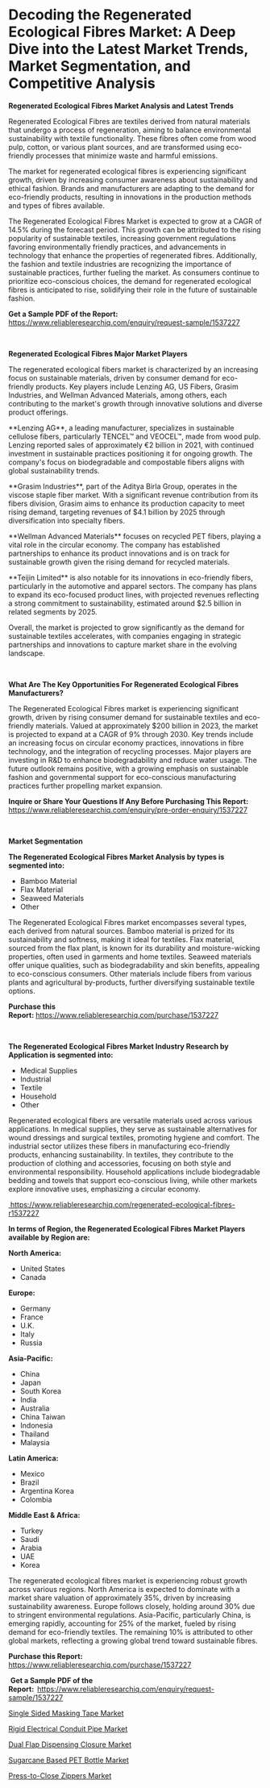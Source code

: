 <p><h1>Decoding the Regenerated Ecological Fibres Market: A Deep Dive into the Latest Market Trends, Market Segmentation, and Competitive Analysis</h1></p><p><strong>Regenerated Ecological Fibres Market Analysis and Latest Trends</strong></p>
<p><p>Regenerated Ecological Fibres are textiles derived from natural materials that undergo a process of regeneration, aiming to balance environmental sustainability with textile functionality. These fibres often come from wood pulp, cotton, or various plant sources, and are transformed using eco-friendly processes that minimize waste and harmful emissions. </p><p>The market for regenerated ecological fibres is experiencing significant growth, driven by increasing consumer awareness about sustainability and ethical fashion. Brands and manufacturers are adapting to the demand for eco-friendly products, resulting in innovations in the production methods and types of fibres available. </p><p>The Regenerated Ecological Fibres Market is expected to grow at a CAGR of 14.5% during the forecast period. This growth can be attributed to the rising popularity of sustainable textiles, increasing government regulations favoring environmentally friendly practices, and advancements in technology that enhance the properties of regenerated fibres. Additionally, the fashion and textile industries are recognizing the importance of sustainable practices, further fueling the market. As consumers continue to prioritize eco-conscious choices, the demand for regenerated ecological fibres is anticipated to rise, solidifying their role in the future of sustainable fashion.</p></p>
<p><strong>Get a Sample PDF of the Report:&nbsp;</strong> <a href="https://www.reliableresearchiq.com/enquiry/request-sample/1537227?utm_campaign=123&utm_medium=2&utm_source=Github&utm_content=ia&utm_term=03042025&utm_id=regenerated-ecological-fibres">https://www.reliableresearchiq.com/enquiry/request-sample/1537227</a></p>
<p>&nbsp;</p>
<p><strong>Regenerated Ecological Fibres Major Market Players</strong></p>
<p><p>The regenerated ecological fibers market is characterized by an increasing focus on sustainable materials, driven by consumer demand for eco-friendly products. Key players include Lenzing AG, US Fibers, Grasim Industries, and Wellman Advanced Materials, among others, each contributing to the market's growth through innovative solutions and diverse product offerings.</p><p>**Lenzing AG**, a leading manufacturer, specializes in sustainable cellulose fibers, particularly TENCEL™ and VEOCEL™, made from wood pulp. Lenzing reported sales of approximately €2 billion in 2021, with continued investment in sustainable practices positioning it for ongoing growth. The company's focus on biodegradable and compostable fibers aligns with global sustainability trends.</p><p>**Grasim Industries**, part of the Aditya Birla Group, operates in the viscose staple fiber market. With a significant revenue contribution from its fibers division, Grasim aims to enhance its production capacity to meet rising demand, targeting revenues of $4.1 billion by 2025 through diversification into specialty fibers.</p><p>**Wellman Advanced Materials** focuses on recycled PET fibers, playing a vital role in the circular economy. The company has established partnerships to enhance its product innovations and is on track for sustainable growth given the rising demand for recycled materials.</p><p>**Teijin Limited** is also notable for its innovations in eco-friendly fibers, particularly in the automotive and apparel sectors. The company has plans to expand its eco-focused product lines, with projected revenues reflecting a strong commitment to sustainability, estimated around $2.5 billion in related segments by 2025.</p><p>Overall, the market is projected to grow significantly as the demand for sustainable textiles accelerates, with companies engaging in strategic partnerships and innovations to capture market share in the evolving landscape.</p></p>
<p>&nbsp;</p>
<p><strong>What Are The Key Opportunities For Regenerated Ecological Fibres Manufacturers?</strong></p>
<p><p>The Regenerated Ecological Fibres market is experiencing significant growth, driven by rising consumer demand for sustainable textiles and eco-friendly materials. Valued at approximately $200 billion in 2023, the market is projected to expand at a CAGR of 9% through 2030. Key trends include an increasing focus on circular economy practices, innovations in fibre technology, and the integration of recycling processes. Major players are investing in R&D to enhance biodegradability and reduce water usage. The future outlook remains positive, with a growing emphasis on sustainable fashion and governmental support for eco-conscious manufacturing practices further propelling market expansion.</p></p>
<p><strong>Inquire or Share Your Questions If Any Before Purchasing This Report:</strong> <a href="https://www.reliableresearchiq.com/enquiry/pre-order-enquiry/1537227?utm_campaign=123&utm_medium=2&utm_source=Github&utm_content=ia&utm_term=03042025&utm_id=regenerated-ecological-fibres">https://www.reliableresearchiq.com/enquiry/pre-order-enquiry/1537227</a></p>
<p>&nbsp;</p>
<p><strong>Market Segmentation</strong></p>
<p><strong>The Regenerated Ecological Fibres Market Analysis by types is segmented into:</strong></p>
<p><ul><li>Bamboo Material</li><li>Flax Material</li><li>Seaweed Materials</li><li>Other</li></ul></p>
<p><p>The Regenerated Ecological Fibres market encompasses several types, each derived from natural sources. Bamboo material is prized for its sustainability and softness, making it ideal for textiles. Flax material, sourced from the flax plant, is known for its durability and moisture-wicking properties, often used in garments and home textiles. Seaweed materials offer unique qualities, such as biodegradability and skin benefits, appealing to eco-conscious consumers. Other materials include fibers from various plants and agricultural by-products, further diversifying sustainable textile options.</p></p>
<p><strong>Purchase this Report:&nbsp;</strong><a href="https://www.reliableresearchiq.com/purchase/1537227?utm_campaign=123&utm_medium=2&utm_source=Github&utm_content=ia&utm_term=03042025&utm_id=regenerated-ecological-fibres">https://www.reliableresearchiq.com/purchase/1537227</a></p>
<p>&nbsp;</p>
<p><strong>The Regenerated Ecological Fibres Market Industry Research by Application is segmented into:</strong></p>
<p><ul><li>Medical Supplies</li><li>Industrial</li><li>Textile</li><li>Household</li><li>Other</li></ul></p>
<p><p>Regenerated ecological fibers are versatile materials used across various applications. In medical supplies, they serve as sustainable alternatives for wound dressings and surgical textiles, promoting hygiene and comfort. The industrial sector utilizes these fibers in manufacturing eco-friendly products, enhancing sustainability. In textiles, they contribute to the production of clothing and accessories, focusing on both style and environmental responsibility. Household applications include biodegradable bedding and towels that support eco-conscious living, while other markets explore innovative uses, emphasizing a circular economy.</p></p>
<p><a href="https://www.reliableresearchiq.com/regenerated-ecological-fibres-r1537227?utm_campaign=123&utm_medium=2&utm_source=Github&utm_content=ia&utm_term=03042025&utm_id=regenerated-ecological-fibres">&nbsp;https://www.reliableresearchiq.com/regenerated-ecological-fibres-r1537227</a></p>
<p><strong>In terms of Region, the Regenerated Ecological Fibres Market Players available by Region are:</strong></p>
<p>
    <p> <strong> North America: </strong>
        <ul>
            <li>United States</li>
            <li>Canada</li>
        </ul>
        </p> 
    <p> <strong> Europe: </strong>
        <ul>
            <li>Germany</li>
            <li>France</li>
            <li>U.K.</li>
            <li>Italy</li>
            <li>Russia</li>
        </ul>
        </p> 
    <p> <strong> Asia-Pacific: </strong>
        <ul>
            <li>China</li>
            <li>Japan</li>
            <li>South Korea</li>
            <li>India</li>
            <li>Australia</li>
            <li>China Taiwan</li>
            <li>Indonesia</li>
            <li>Thailand</li>
            <li>Malaysia</li>
        </ul>
        </p> 
    <p> <strong> Latin America: </strong>
        <ul>
            <li>Mexico</li>
            <li>Brazil</li>
            <li>Argentina Korea</li>
            <li>Colombia</li>
        </ul>
        </p> 
    <p> <strong> Middle East & Africa: </strong>
        <ul>
            <li>Turkey</li>
            <li>Saudi</li>
            <li>Arabia</li>
            <li>UAE</li>
            <li>Korea</li>
        </ul>
    </p>
    </p>
<p><p>The regenerated ecological fibres market is experiencing robust growth across various regions. North America is expected to dominate with a market share valuation of approximately 35%, driven by increasing sustainability awareness. Europe follows closely, holding around 30% due to stringent environmental regulations. Asia-Pacific, particularly China, is emerging rapidly, accounting for 25% of the market, fueled by rising demand for eco-friendly textiles. The remaining 10% is attributed to other global markets, reflecting a growing global trend toward sustainable fibres.</p></p>
<p><strong>Purchase this Report: </strong><a href="https://www.reliableresearchiq.com/purchase/1537227?utm_campaign=123&utm_medium=2&utm_source=Github&utm_content=ia&utm_term=03042025&utm_id=regenerated-ecological-fibres">https://www.reliableresearchiq.com/purchase/1537227</a></p>
<p>&nbsp;<strong>Get a Sample PDF of the Report:&nbsp;&nbsp;</strong><a href="https://www.reliableresearchiq.com/enquiry/request-sample/1537227?utm_campaign=123&utm_medium=2&utm_source=Github&utm_content=ia&utm_term=03042025&utm_id=regenerated-ecological-fibres">https://www.reliableresearchiq.com/enquiry/request-sample/1537227</a></p>
<p><strong></strong></p>
<p><p><a href="https://github.com/benasjuettk3/Market-Research-Report-List-1/blob/main/single-sided-masking-tape-market.md?utm_campaign=123&utm_medium=2&utm_source=Github&utm_content=ia&utm_term=03042025&utm_id=regenerated-ecological-fibres">Single Sided Masking Tape Market</a></p><p><a href="https://github.com/akitamegge65/Market-Research-Report-List-1/blob/main/rigid-electrical-conduit-pipe-market.md?utm_campaign=123&utm_medium=2&utm_source=Github&utm_content=ia&utm_term=03042025&utm_id=regenerated-ecological-fibres">Rigid Electrical Conduit Pipe Market</a></p><p><a href="https://github.com/cingozascard/Market-Research-Report-List-1/blob/main/dual-flap-dispensing-closure-market.md?utm_campaign=123&utm_medium=2&utm_source=Github&utm_content=ia&utm_term=03042025&utm_id=regenerated-ecological-fibres">Dual Flap Dispensing Closure Market</a></p><p><a href="https://github.com/gauldvikerm6/Market-Research-Report-List-1/blob/main/sugarcane-based-pet-bottle-market.md?utm_campaign=123&utm_medium=2&utm_source=Github&utm_content=ia&utm_term=03042025&utm_id=regenerated-ecological-fibres">Sugarcane Based PET Bottle Market</a></p><p><a href="https://github.com/ardgenoud/Market-Research-Report-List-1/blob/main/press-to-close-zippers-market.md?utm_campaign=123&utm_medium=2&utm_source=Github&utm_content=ia&utm_term=03042025&utm_id=regenerated-ecological-fibres">Press-to-Close Zippers Market</a></p></p>